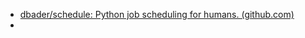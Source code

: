 - [dbader/schedule: Python job scheduling for humans. (github.com)](https://github.com/dbader/schedule)
-